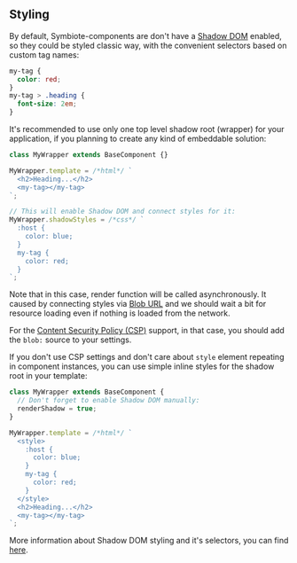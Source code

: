 ## Styling

By default, Symbiote-components are don't have a [Shadow DOM](https://developer.mozilla.org/en-US/docs/Web/Web_Components/Using_shadow_DOM) enabled, so they could be styled classic way, with the convenient selectors based on custom tag names:

```css
my-tag {
  color: red;
}
my-tag > .heading {
  font-size: 2em;
}
```

It's recommended to use only one top level shadow root (wrapper) for your application, if you planning to create any kind of embeddable solution:

```js
class MyWrapper extends BaseComponent {}

MyWrapper.template = /*html*/ `
  <h2>Heading...</h2>
  <my-tag></my-tag>
`;

// This will enable Shadow DOM and connect styles for it:
MyWrapper.shadowStyles = /*css*/ `
  :host {
    color: blue;
  }
  my-tag {
    color: red;
  }
`;
```

Note that in this case, render function will be called asynchronously. It caused by connecting styles via [Blob URL](https://developer.mozilla.org/en-US/docs/Web/API/URL/createObjectURL) and we should wait a bit for resource loading even if nothing is loaded from the network. 

For the [Content Security Policy (CSP)](https://developer.mozilla.org/en-US/docs/Web/HTTP/CSP) support, in that case, you should add the `blob:` source to your settings.

If you don't use CSP settings and don't care about `style` element repeating in component instances, you can use simple inline styles for the shadow root in your template:

```javascript
class MyWrapper extends BaseComponent {
  // Don't forget to enable Shadow DOM manually:
  renderShadow = true;
}

MyWrapper.template = /*html*/ `
  <style>
    :host {
      color: blue;
    }
    my-tag {
      color: red;
    }
  </style>
  <h2>Heading...</h2>
  <my-tag></my-tag>
`;
```

More information about Shadow DOM styling and it's selectors, you can find [here](https://developer.mozilla.org/en-US/docs/Web/CSS/:host()).


